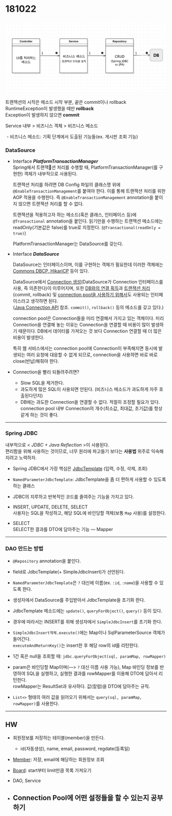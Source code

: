 # 181022

![Spring JDBC](../pictures/springjdbc.png)

트랜잭션의 시작은 메소드 시작 부분, 끝은 commit이나 rollback  
RuntimeException이 발생했을 때만 **rollback**  
Exception이 발생하지 않으면 **commit**

Service 내부 > 비즈니스 객체 > 비즈니스 메소드

​	- 비즈니스 메소드: 기획 단계에서 도출된 기능들(ex. 게시판 조회 기능)<br>

### DataSource

- Interface ***PlatformTransactionManager***  
  Spring에서 트랜잭션 처리를 수행할 때, PlatformTransactionManager(를 구현한) 객체가 내부적으로 사용된다.

  트랜잭션 처리를 하려면 DB Config 파일의 클래스명 위에 `@EnableTransactionManagement`를 붙여야 한다. 이를 통해 트랜잭션 처리를 위한 AOP 적용을 수행한다. 즉 `@EnableTransactionManagement` annotation을 붙이지 않으면 트랜잭션 처리를 할 수 없다.

  트랜잭션을 적용하고자 하는 메소드(혹은 클래스, 인터페이스 등)에 `@Transactional` annotation을 붙인다. 읽기만을 수행하는 트랜잭션 메소드에는 readOnly(기본값은 false)를 true로 지정한다. (`@Transactional(readOnly = true)`)

  PlatformTransactionManager는 DataSource를 갖는다.

- Interface ***DataSource***

  DataSource는 인터페이스이며, 이를 구현하는 객체가 필요한데 이러한 객체에는 <u>Commons DBCP, HikariCP</u> 등이 있다. 

  DataSource에서 <u>Connection 생성</u>(DataSource가 Connection 인터페이스를 사용, 즉 의존한다)이 이루어지며, 또한 <u>DB와의 연결 획득</u>과 <u>트랜잭션 처리</u>(commit, rollback) 및 <u>connection pool을 사용하기 위해서</u>도 사용되는 인터페이스라고 생각하면 된다.  
  (<a href="https://docs.oracle.com/javase/8/docs/api/java/sql/Connection.html" target="_blank">Java Connection API</a> 참조. `commit()`, `rollback()` 등의 메소드를 갖고 있다.)

  connection pool은 Connection들을 미리 연결해서 가지고 있는 객체이다. 미리 Connection을 연결해 놓는 이유는 Connection을 연결할 때 비용이 많이 발생하기 때문이다. DB에서 데이터를 가져오는 것 보다 Connection 연결할 때 더 많은 비용이 발생한다.

  특히 웹 서비스에서는 connection pool에 Connection이 부족해지면 동시에 발생되는 여러 요청에 대응할 수 없게 되므로, connection을 사용하면 바로 바로 close(반납)해줘야 한다.

- Connection을 빨리 되돌려주려면?

  - Slow SQL을 제거한다.
  - 과도하게 많은 SQL이 사용되면 안된다. (비즈니스 메소드가 과도하게 자주 호출된다던지)
  - DB에는 과도한 Connection을 연결할 수 없다. 적절히 조정할 필요가 있다.  
    connection pool 내부 Connection의 개수(최소값, 최대값, 초기값)를 항상 같게 하는 것이 좋다.<br>

---

### Spring JDBC

내부적으로 < *JDBC + Java Reflection* >이 사용된다.  
편리함을 위해 사용하는 것이므로, 너무 원리에 파고들기 보다는 **사용법** 위주로 익숙해지려고 노력하자. 

- Spring JDBC에서 가장 핵심은 <u>JdbcTemplate</u> (입력, 수정, 삭제, 조회)
- `NamedParameterJdbcTemplate`: JdbcTemplate을 좀 더 편하게 사용할 수 있도록 하는 클래스
- JDBC의 지루하고 반복적인 코드를 줄여주는 기능을 가지고 있다.<br>

- INSERT, UPDATE, DELETE, SELECT  
  사용자는 SQL을 작성하고, 해당 SQL에 바인딩할 객체(보통 `Map` 사용)를 설정한다.
- SELECT  
  SELECT한 결과를 DTO에 담아주는 기능 — Mapper

---

### DAO 만드는 방법

- `@Repository` annotation을 붙인다.
- field로 JdbcTemplate(+ SimpleJdbcInsert)가 선언된다.

- `NamedParameterJdbcTemplate`은 `?` 대신에 이름(ex. `:id`, `:name`)을 사용할 수 있도록 한다.

- 생성자에서 DataSource를 주입받아서 JdbcTemplate을 초기화 한다.
- JdbcTemplate 메소드에는 `update()`, `queryForObject()`, `query()` 등이 있다.
- 경우에 따라서는 INSERT를 위해 생성자에서 `SimpleJdbcInsert`를 초기화 한다.

- `SimpleJdbcInsert객체.execute()`에는 Map이나 SqlParameterSource 객체가 들어간다.  
  `executeAndReturnKey()`는 insert한 후 해당 row의 id를 리턴한다.

- 1건 혹은 null을 조회할 때: `jdbc.queryForObject(sql, paramMap, rowMapper)`
- param은 바인딩할 Map이며(—> `?` 대신 이름 사용 가능), Map 바인딩 정보를 반영하여 SQL을 실행하고, 실행한 결과를 rowMapper를 이용해 DTO에 담아서 리턴한다.  
  rowMapper는 ResultSet과 유사하다. 값(칼럼)을 DTO에 담아주는 규칙.<br>
- `List<>` 형태의 여러 값을 읽어오기 위해서는 `query(sql, paramMap, rowMapper)`를 사용한다.



---

## HW

- 회원정보를 저장하는 테이블(member)을 만든다.  
  - id(자동생성), name, email, password, regdate(등록일)
- <u>Member</u>: 저장, email에 해당하는 회원정보 조회
- <u>Board</u>: start부터 limit만큼 목록 가져오기
- DAO, Service<br>



- Connection Pool에 어떤 설정들을 할 수 있는지 공부하기
  - 





